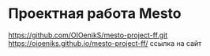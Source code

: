# Проектная работа Mesto
https://github.com/OIOenikS/mesto-project-ff.git
https://oioeniks.github.io/mesto-project-ff/ ссылка на сайт
